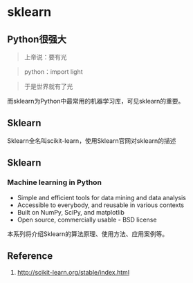 # sklearn

## Python很强大

> 上帝说：要有光

> python：import light

> 于是世界就有了光

而sklearn为Python中最常用的机器学习库，可见sklearn的重要。

## Sklearn

Sklearn全名叫scikit-learn，使用Sklearn官网对sklearn的描述

## Sklearn
### Machine learning in Python

* Simple and efficient tools for data mining and data analysis
* Accessible to everybody, and reusable in various contexts
* Built on NumPy, SciPy, and matplotlib
* Open source, commercially usable - BSD license

本系列将介绍Sklearn的算法原理、使用方法、应用案例等。

## Reference

1. http://scikit-learn.org/stable/index.html
